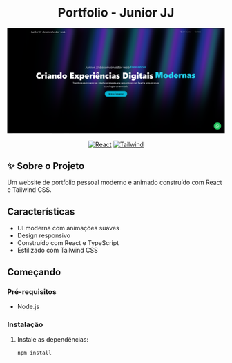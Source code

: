 <div align="center">

# Portfolio - Junior JJ

![Screenshot do Portfolio](./public/images/portfolio-preview.png)

[![React](https://img.shields.io/badge/React-20232A?style=for-the-badge&logo=react&logoColor=61DAFB)]()
[![Tailwind](https://img.shields.io/badge/Tailwind_CSS-38B2AC?style=for-the-badge&logo=tailwind-css&logoColor=white)]()

</div>

## ✨ Sobre o Projeto

Um website de portfolio pessoal moderno e animado construído com React e Tailwind CSS.

## Características

- UI moderna com animações suaves
- Design responsivo
- Construído com React e TypeScript
- Estilizado com Tailwind CSS

## Começando

### Pré-requisitos

- Node.js

### Instalação

1. Instale as dependências:
   ```bash
   npm install